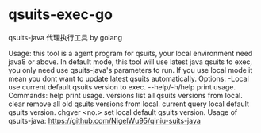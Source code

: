# qsuits-exec-go
qsuits-java 代理执行工具 by golang

Usage:
      this tool is a agent program for qsuits, your local environment need java8 or above. In default mode, this tool will use latest java qsuits to exec, you only need use qsuits-java's parameters to run. If you use local mode it mean you dont want to update latest qsuits automatically.
Options:
        -Local          use current default qsuits version to exec.
        --help/-h/help  print usage.
Commands:
         help           print usage.
         versions       list all qsuits versions from local.
         clear          remove all old qsuits versions from local.
         current        query local default qsuits version.
         chgver <no.>   set local default qsuits version.
Usage of qsuits-java:  https://github.com/NigelWu95/qiniu-suits-java
